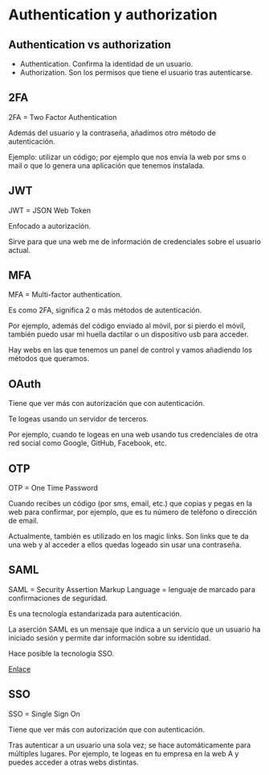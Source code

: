 # Authentication y authorization

## Authentication vs authorization

- Authentication. Confirma la identidad de un usuario.
- Authorization. Son los permisos que tiene el usuario tras autenticarse.

## 2FA

2FA = Two Factor Authentication

Además del usuario y la contraseña, añadimos otro método de autenticación.

Ejemplo: utilizar un código; por ejemplo que nos envía la web por sms o mail o que lo genera una aplicación que tenemos instalada.

## JWT

JWT = JSON Web Token

Enfocado a autorización.

Sirve para que una web me de información de credenciales sobre el usuario actual.

## MFA

MFA = Multi-factor authentication.

Es como 2FA, significa 2 o más métodos de autenticación.

Por ejemplo, además del código enviado al móvil, por si pierdo el móvil, también puedo usar mi huella dactilar o un dispositivo usb para acceder.

Hay webs en las que tenemos un panel de control y vamos añadiendo los métodos que queramos.

## OAuth

Tiene que ver más con autorización que con autenticación.

Te logeas usando un servidor de terceros.

Por ejemplo, cuando te logeas en una web usando tus credenciales de otra red social como Google, GitHub, Facebook, etc.

## OTP

OTP = One Time Password

Cuando recibes un código (por sms, email, etc.) que copias y pegas en la web para confirmar, por ejemplo, que es tu número de teléfono o dirección de email.

Actualmente, también es utilizado en los magic links. Son links que te da una web y al acceder a ellos quedas logeado sin usar una contraseña.

## SAML

SAML = Security Assertion Markup Language = lenguaje de marcado para confirmaciones de seguridad.

Es una tecnología estandarizada para autenticación.

La aserción SAML es un mensaje que indica a un servicio que un usuario ha iniciado sesión y permite dar información sobre su identidad.

Hace posible la tecnología SSO.

[Enlace](https://www.cloudflare.com/es-es/learning/access-management/what-is-saml/)

## SSO

SSO = Single Sign On

Tiene que ver más con autorización que con autenticación.

Tras autenticar a un usuario una sola vez; se hace automáticamente para múltiples lugares. Por ejemplo, te logeas en tu empresa en la web A y puedes acceder a otras webs distintas.
